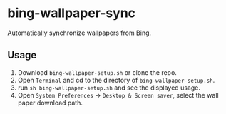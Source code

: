 # bing-wallpaper-sync
Automatically synchronize wallpapers from Bing.

## Usage
1. Download `bing-wallpaper-setup.sh` or clone the repo.
1. Open `Terminal` and cd to the directory of `bing-wallpaper-setup.sh`.
1. run `sh bing-wallpaper-setup.sh` and see the displayed usage.
1. Open `System Preferences` -> `Desktop & Screen saver`, select the wall paper download path.
